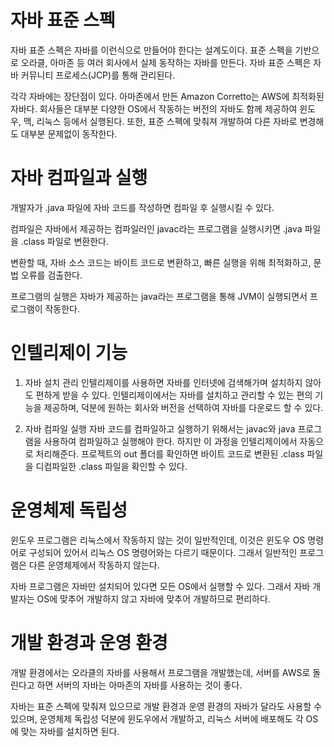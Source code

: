 # 자바 표준 스펙
자바 표준 스펙은 자바를 이런식으로 만들어야 한다는 설계도이다.
표준 스펙을 기반으로 오라클, 아마존 등 여러 회사에서 실제 동작하는 자바를 만든다.
자바 표준 스펙은 자바 커뮤니티 프로세스(JCP)를 통해 관리된다.

각각 자바에는 장단점이 있다. 아마존에서 만든 Amazon Corretto는 AWS에 최적화된 자바다.
회사들은 대부분 다양한 OS에서 작동하는 버전의 자바도 함께 제공하여 윈도우, 맥, 리눅스 등에서 실행된다.
또한, 표준 스펙에 맞춰져 개발하여 다른 자바로 변경해도 대부분 문제없이 동작한다.


# 자바 컴파일과 실행
개발자가 .java 파일에 자바 코드를 작성하면 컴파일 후 실행시킬 수 있다.

컴파일은 자바에서 제공하는 컴파일러인 javac라는 프로그램을 실행시키면 .java 파일을 .class 파일로 변환한다.

변환할 때, 자바 소스 코드는 바이트 코드로 변환하고, 빠른 실행을 위해 최적화하고, 문법 오류를 검출한다.

프로그램의 실행은 자바가 제공하는 java라는 프로그램을 통해 JVM이 실행되면서 프로그램이 작동한다.


# 인텔리제이 기능
1. 자바 설치 관리
인텔리제이를 사용하면 자바를 인터넷에 검색해가며 설치하지 않아도 편하게 받을 수 있다.
인텔리제이에서는 자바를 설치하고 관리할 수 있는 편의 기능을 제공하며, 덕분에 원하는 회사와 버전을 선택하여 자바를 다운로드 할 수 있다.

2. 자바 컴파일 실행
자바 코드를 컴파일하고 실행하기 위해서는 javac와 java 프로그램을 사용하여 컴파일하고 실행해야 한다.
하지만 이 과정을 인텔리제이에서 자동으로 처리해준다.
프로젝트의 out 폴더를 확인하면 바이트 코드로 변환된 .class 파일을 디컴파일한 .class 파일을 확인할 수 있다.


# 운영체제 독립성
윈도우 프로그램은 리눅스에서 작동하지 않는 것이 일반적인데, 이것은 윈도우 OS 명령어로 구성되어 있어서 리눅스 OS 명령어와는 다르기 때문이다. 그래서 일반적인 프로그램은 다른 운영체제에서 작동하지 않는다.

자바 프로그램은 자바만 설치되어 있다면 모든 OS에서 실행할 수 있다. 그래서 자바 개발자는 OS에 맞추어 개발하지 않고 자바에 맞추어 개발하므로 편리하다.


# 개발 환경과 운영 환경
개발 환경에서는 오라클의 자바를 사용해서 프로그램을 개발했는데, 서버를 AWS로 돌린다고 하면 서버의 자바는 아마존의 자바를 사용하는 것이 좋다.

자바는 표준 스펙에 맞춰져 있으므로 개발 환경과 운영 환경의 자바가 달라도 사용할 수 있으며, 운영체제 독립성 덕분에 윈도우에서 개발하고, 리눅스 서버에 배포해도 각 OS에 맞는 자바를 설치하면 된다.